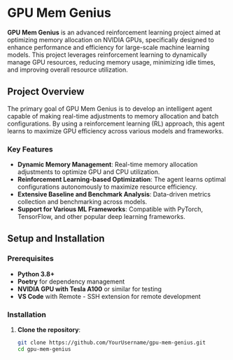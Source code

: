 # GPU Mem Genius

**GPU Mem Genius** is an advanced reinforcement learning project aimed at optimizing memory allocation on NVIDIA GPUs, specifically designed to enhance performance and efficiency for large-scale machine learning models. This project leverages reinforcement learning to dynamically manage GPU resources, reducing memory usage, minimizing idle times, and improving overall resource utilization.

## Project Overview

The primary goal of GPU Mem Genius is to develop an intelligent agent capable of making real-time adjustments to memory allocation and batch configurations. By using a reinforcement learning (RL) approach, this agent learns to maximize GPU efficiency across various models and frameworks.

### Key Features

- **Dynamic Memory Management**: Real-time memory allocation adjustments to optimize GPU and CPU utilization.
- **Reinforcement Learning-based Optimization**: The agent learns optimal configurations autonomously to maximize resource efficiency.
- **Extensive Baseline and Benchmark Analysis**: Data-driven metrics collection and benchmarking across models.
- **Support for Various ML Frameworks**: Compatible with PyTorch, TensorFlow, and other popular deep learning frameworks.

## Setup and Installation

### Prerequisites

- **Python 3.8+**
- **Poetry** for dependency management
- **NVIDIA GPU with Tesla A100** or similar for testing
- **VS Code** with Remote - SSH extension for remote development

### Installation

1. **Clone the repository**:
   ```bash
   git clone https://github.com/YourUsername/gpu-mem-genius.git
   cd gpu-mem-genius
